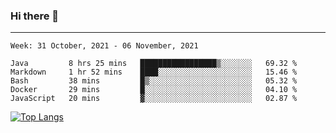 ### Hi there 👋
---
<!--START_SECTION:waka-->
```text
Week: 31 October, 2021 - 06 November, 2021

Java         8 hrs 25 mins   █████████████████▒░░░░░░░   69.32 % 
Markdown     1 hr 52 mins    ████░░░░░░░░░░░░░░░░░░░░░   15.46 % 
Bash         38 mins         █▒░░░░░░░░░░░░░░░░░░░░░░░   05.32 % 
Docker       29 mins         █░░░░░░░░░░░░░░░░░░░░░░░░   04.10 % 
JavaScript   20 mins         ▓░░░░░░░░░░░░░░░░░░░░░░░░   02.87 % 
```
<!--END_SECTION:waka-->

[![Top Langs](https://github-readme-stats.vercel.app/api/top-langs/?username=HyunAh-iia&layout=compact)](https://github.com/anuraghazra/github-readme-stats)
<!--
**HyunAh-iia/HyunAh-iia** is a ✨ _special_ ✨ repository because its `README.md` (this file) appears on your GitHub profile.

Here are some ideas to get you started:

- 🔭 I’m currently working on ...
- 🌱 I’m currently learning ...
- 👯 I’m looking to collaborate on ...
- 🤔 I’m looking for help with ...
- 💬 Ask me about ...
- 📫 How to reach me: ...
- 😄 Pronouns: ...
- ⚡ Fun fact: ...
-->
